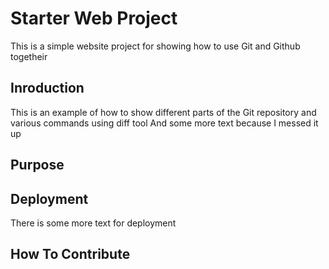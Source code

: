 # Starter Web Project

This is a simple website project for showing how to use Git and Github togetheir

## Inroduction

This is an example of how to show different parts of the Git repository and various commands using diff tool
And some more text because I messed it up

## Purpose

## Deployment

There is some more text for deployment

## How To Contribute



